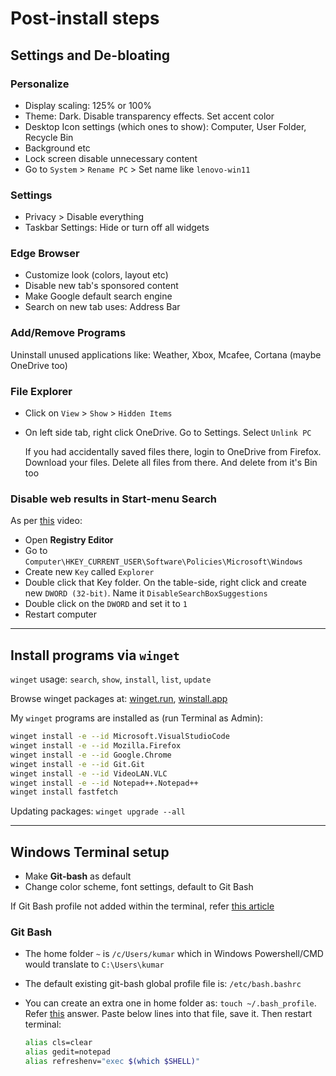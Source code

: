 # Post-install steps

## Settings and De-bloating

### Personalize

- Display scaling: 125% or 100%
- Theme: Dark. Disable transparency effects. Set accent color
- Desktop Icon settings (which ones to show): Computer, User Folder, Recycle Bin
- Background etc
- Lock screen disable unnecessary content
- Go to `System` > `Rename PC` > Set name like `lenovo-win11`

### Settings

- Privacy > Disable everything
- Taskbar Settings: Hide or turn off all widgets

### Edge Browser

- Customize look (colors, layout etc)
- Disable new tab's sponsored content
- Make Google default search engine
- Search on new tab uses: Address Bar

### Add/Remove Programs

Uninstall unused applications like: Weather, Xbox, Mcafee, Cortana (maybe OneDrive too)

### File Explorer

- Click on `View` > `Show` > `Hidden Items`
- On left side tab, right click OneDrive. Go to Settings. Select `Unlink PC`

  If you had accidentally saved files there, login to OneDrive from Firefox. Download your files. Delete all files from there. And delete from it's Bin too

### Disable web results in Start-menu Search

As per [this](https://youtu.be/SW6rAv3WcvY?si=yA2ReUeLCh355MnS) video:

- Open **Registry Editor**
- Go to `Computer\HKEY_CURRENT_USER\Software\Policies\Microsoft\Windows`
- Create new `Key` called `Explorer`
- Double click that Key folder. On the table-side, right click and create new `DWORD (32-bit)`. Name it `DisableSearchBoxSuggestions`
- Double click on the `DWORD` and set it to `1`
- Restart computer

---

## Install programs via `winget`

`winget` usage: `search`, `show`, `install`, `list`, `update`

Browse winget packages at: [winget.run](https://winget.run/), [winstall.app](https://winstall.app/)

My `winget` programs are installed as (run Terminal as Admin):

```sh
winget install -e --id Microsoft.VisualStudioCode
winget install -e --id Mozilla.Firefox
winget install -e --id Google.Chrome
winget install -e --id Git.Git
winget install -e --id VideoLAN.VLC
winget install -e --id Notepad++.Notepad++
winget install fastfetch
```

Updating packages: `winget upgrade --all`

---

## Windows Terminal setup

- Make **Git-bash** as default
- Change color scheme, font settings, default to Git Bash

If Git Bash profile not added within the terminal, refer [this article](https://www.timschaeps.be/post/adding-git-bash-to-windows-terminal/)

### Git Bash

- The home folder `~` is `/c/Users/kumar` which in Windows Powershell/CMD would translate to `C:\Users\kumar`
- The default existing git-bash global profile file is: `/etc/bash.bashrc`
- You can create an extra one in home folder as: `touch ~/.bash_profile`. Refer [this](https://superuser.com/questions/602872/how-do-i-modify-my-git-bash-profile-in-windows) answer. Paste below lines into that file, save it. Then restart terminal:

  ```sh
  alias cls=clear
  alias gedit=notepad
  alias refreshenv="exec $(which $SHELL)"
  ```
